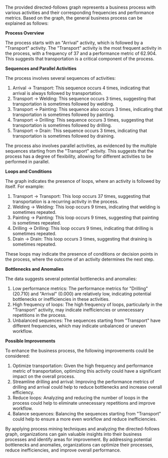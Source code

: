 The provided directed-follows graph represents a business process with various activities and their corresponding frequencies and performance metrics. Based on the graph, the general business process can be explained as follows:

**Process Overview**

The process starts with an "Arrival" activity, which is followed by a "Transport" activity. The "Transport" activity is the most frequent activity in the process, with a frequency of 37 and a performance metric of 62.904. This suggests that transportation is a critical component of the process.

**Sequences and Parallel Activities**

The process involves several sequences of activities:

1. Arrival -> Transport: This sequence occurs 4 times, indicating that arrival is always followed by transportation.
2. Transport -> Welding: This sequence occurs 3 times, suggesting that transportation is sometimes followed by welding.
3. Transport -> Painting: This sequence also occurs 3 times, indicating that transportation is sometimes followed by painting.
4. Transport -> Drilling: This sequence occurs 3 times, suggesting that transportation is sometimes followed by drilling.
5. Transport -> Drain: This sequence occurs 3 times, indicating that transportation is sometimes followed by draining.

The process also involves parallel activities, as evidenced by the multiple sequences starting from the "Transport" activity. This suggests that the process has a degree of flexibility, allowing for different activities to be performed in parallel.

**Loops and Conditions**

The graph indicates the presence of loops, where an activity is followed by itself. For example:

1. Transport -> Transport: This loop occurs 37 times, suggesting that transportation is a recurring activity in the process.
2. Welding -> Welding: This loop occurs 9 times, indicating that welding is sometimes repeated.
3. Painting -> Painting: This loop occurs 9 times, suggesting that painting is sometimes repeated.
4. Drilling -> Drilling: This loop occurs 9 times, indicating that drilling is sometimes repeated.
5. Drain -> Drain: This loop occurs 3 times, suggesting that draining is sometimes repeated.

These loops may indicate the presence of conditions or decision points in the process, where the outcome of an activity determines the next step.

**Bottlenecks and Anomalies**

The data suggests several potential bottlenecks and anomalies:

1. Low performance metrics: The performance metrics for "Drilling" (20.710) and "Arrival" (0.000) are relatively low, indicating potential bottlenecks or inefficiencies in these activities.
2. High frequency of loops: The high frequency of loops, particularly in the "Transport" activity, may indicate inefficiencies or unnecessary repetitions in the process.
3. Unbalanced sequences: The sequences starting from "Transport" have different frequencies, which may indicate unbalanced or uneven workflow.

**Possible Improvements**

To enhance the business process, the following improvements could be considered:

1. Optimize transportation: Given the high frequency and performance metric of transportation, optimizing this activity could have a significant impact on the overall process.
2. Streamline drilling and arrival: Improving the performance metrics of drilling and arrival could help to reduce bottlenecks and increase overall efficiency.
3. Reduce loops: Analyzing and reducing the number of loops in the process could help to eliminate unnecessary repetitions and improve workflow.
4. Balance sequences: Balancing the sequences starting from "Transport" could help to ensure a more even workflow and reduce inefficiencies.

By applying process mining techniques and analyzing the directed-follows graph, organizations can gain valuable insights into their business processes and identify areas for improvement. By addressing potential bottlenecks and anomalies, organizations can optimize their processes, reduce inefficiencies, and improve overall performance.